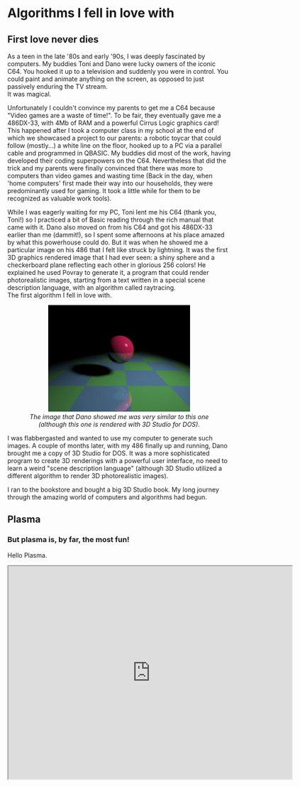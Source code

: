 # Algorithms I fell in love with
## First love never dies
As a teen in the late '80s and early '90s, I was deeply fascinated by computers. My buddies Toni and Dano were lucky owners of the iconic C64. You hooked it up to a television and suddenly you were in control. You could paint and animate anything on the screen, as opposed to just passively enduring the TV stream.  
It was magical.

Unfortunately I couldn't convince my parents to get me a C64 because "Video games are a waste of time!". To be fair, they eventually gave me a 486DX-33, with 4Mb of RAM and a powerful Cirrus Logic graphics card! This happened after I took a computer class in my school at the end of which we showcased a project to our parents: a robotic toycar that could follow (mostly...) a white line on the floor, hooked up to a PC via a parallel cable and programmed in QBASIC. My buddies did most of the work, having developed their coding superpowers on the C64. Nevertheless that did the trick and my parents were finally convinced that there was more to computers than video games and wasting time (Back in the day, when 'home computers' first made their way into our households, they were predominantly used for gaming. It took a little while for them to be recognized as valuable work tools).

While I was eagerly waiting for my PC, Toni lent me his C64 (thank you, Toni!) so I practiced a bit of Basic reading through the rich manual that came with it. Dano also moved on from his C64 and got his 486DX-33 earlier than me (dammit!), so I spent some afternoons at his place amazed by what this powerhouse could do. But it was when he showed me a particular image on his 486 that I felt like struck by lightning. It was the first 3D graphics rendered image that I had ever seen: a shiny sphere and a checkerboard plane reflecting each other in glorious 256 colors! He explained he used Povray to generate it, a program that could render photorealistic images, starting from a text written in a special scene description language, with an algorithm called raytracing.  
The first algorithm I fell in love with.

<p align="center" style="font-style:italic;">
  <img src="./images/ball.jpg" alt="3D rendered image of a red shiny, reflective ball, floating over a green/blue checkboard plane.">
  <br>
  The image that Dano showed me was very similar to this one<br>
  (although this one is rendered with 3D Studio for DOS).
</p>

I was flabbergasted and wanted to use my computer to generate such images. A couple of months later, with my 486 finally up and running, Dano brought me a copy of 3D Studio for DOS. It was a more sophisticated program to create 3D renderings with a powerful user interface, no need to learn a weird "scene description language" (although 3D Studio utilized a different algorithm to render 3D photorealistic images).

I ran to the bookstore and bought a big 3D Studio book. My long journey through the amazing world of computers and algorithms had begun.

## Plasma
### But plasma is, by far, the most fun!
Hello Plasma.
<iframe style="width: 640px; height: 480px;" src="https://editor.p5js.org/Frenchfaso/full/FDouXFT50"></iframe>
